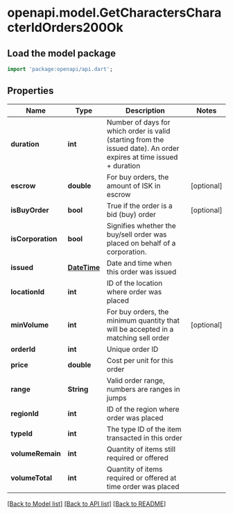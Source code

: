 # openapi.model.GetCharactersCharacterIdOrders200Ok

## Load the model package
```dart
import 'package:openapi/api.dart';
```

## Properties
Name | Type | Description | Notes
------------ | ------------- | ------------- | -------------
**duration** | **int** | Number of days for which order is valid (starting from the issued date). An order expires at time issued + duration | 
**escrow** | **double** | For buy orders, the amount of ISK in escrow | [optional] 
**isBuyOrder** | **bool** | True if the order is a bid (buy) order | [optional] 
**isCorporation** | **bool** | Signifies whether the buy/sell order was placed on behalf of a corporation. | 
**issued** | [**DateTime**](DateTime.md) | Date and time when this order was issued | 
**locationId** | **int** | ID of the location where order was placed | 
**minVolume** | **int** | For buy orders, the minimum quantity that will be accepted in a matching sell order | [optional] 
**orderId** | **int** | Unique order ID | 
**price** | **double** | Cost per unit for this order | 
**range** | **String** | Valid order range, numbers are ranges in jumps | 
**regionId** | **int** | ID of the region where order was placed | 
**typeId** | **int** | The type ID of the item transacted in this order | 
**volumeRemain** | **int** | Quantity of items still required or offered | 
**volumeTotal** | **int** | Quantity of items required or offered at time order was placed | 

[[Back to Model list]](../README.md#documentation-for-models) [[Back to API list]](../README.md#documentation-for-api-endpoints) [[Back to README]](../README.md)


